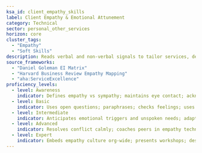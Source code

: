 ```yaml
---
ksa_id: client_empathy_skills
label: Client Empathy & Emotional Attunement
category: Technical
sector: personal_other_services
horizon: core
cluster_tags:
  - "Empathy"
  - "Soft Skills"
description: Reads verbal and non-verbal signals to tailor services, defuse tension, and create personalized experiences that build loyalty.
source_frameworks:
  - "Daniel Goleman EI Matrix"
  - "Harvard Business Review Empathy Mapping"
  - "aha:ServiceExcellence"
proficiency_levels:
  - level: Awareness
    indicator: Defines empathy vs sympathy; maintains eye contact; acknowledges client emotions and mirrors tone politely.
  - level: Basic
    indicator: Uses open questions; paraphrases; checks feelings; uses empathic statements and clarifies expectations.
  - level: Intermediate
    indicator: Anticipates emotional triggers and unspoken needs; adapts tone; handles anxiety; and offers proactive solutions.
  - level: Advanced
    indicator: Resolves conflict calmly; coaches peers in empathy techniques and handles escalations.
  - level: Expert
    indicator: Embeds empathy culture org-wide; presents workshops; designs service culture guidelines centered on emotional intelligence.
---
```

